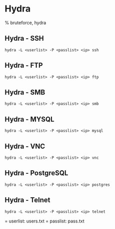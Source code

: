 # Hydra

% bruteforce, hydra

## Hydra - SSH
```
hydra -L <userlist> -P <passlist> <ip> ssh 
```

## Hydra - FTP
```
hydra -L <userlist> -P <passlist> <ip> ftp 
```

## Hydra - SMB
```
hydra -L <userlist> -P <passlist> <ip> smb
```

## Hydra - MYSQL
```
hydra -L <userlist> -P <passlist> <ip> mysql 
```

## Hydra - VNC
```
hydra -L <userlist> -P <passlist> <ip> vnc 
```

## Hydra - PostgreSQL
```
hydra -L <userlist> -P <passlist> <ip> postgres
```

## Hydra - Telnet
```
hydra -L <userlist> -P <passlist> <ip> telnet 
```

= userlist: users.txt
= passlist: pass.txt

